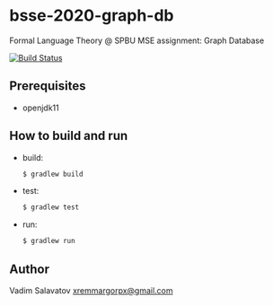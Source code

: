 # bsse-2020-graph-db
Formal Language Theory @ SPBU MSE assignment: Graph Database

[![Build Status](https://travis-ci.org/vsalavatov/bsse-2020-graph-db.svg?branch=master)](https://travis-ci.org/vsalavatov/bsse-2020-graph-db)

## Prerequisites 
* openjdk11

## How to build and run
* build:
  ```bash
  $ gradlew build
  ```
* test:
  ```bash
  $ gradlew test
  ```  
* run:
  ```bash
  $ gradlew run
  ``` 
## Author
Vadim Salavatov <xremmargorpx@gmail.com>
